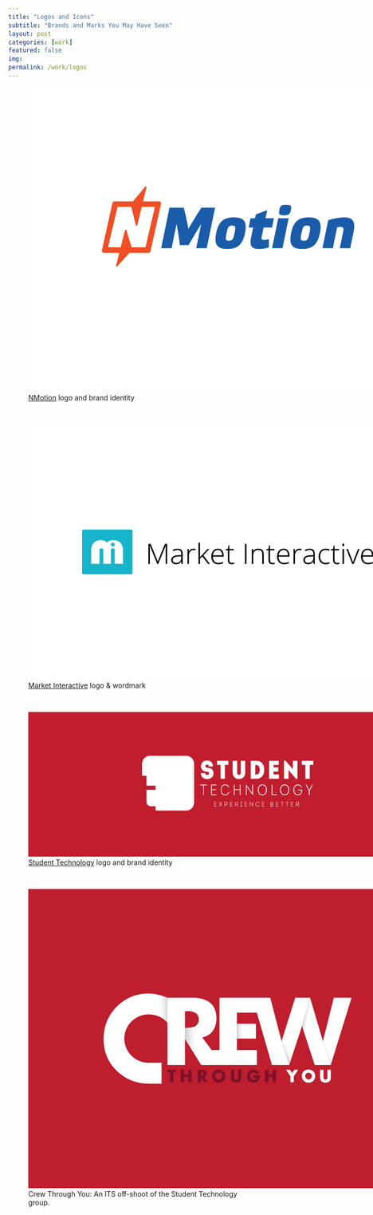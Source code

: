 ```yaml
---
title: "Logos and Icons"
subtitle: "Brands and Marks You May Have Seen"
layout: post
categories: [work]
featured: false
img: 
permalink: /work/logos
---
```




<figure>
  <img src="/img/work/NMotionlogo.png" alt="NMotion Logo" style="max-width: 800px;">
  <figcaption><a href="http://nmotion.co" target="_blank">NMotion</a> logo and brand identity</figcaption>
</figure>

<br>

<figure>
  <img src="/img/work/Market_blue.jpg" alt="Market Interactive" style="max-width: 800px;">
  <figcaption><a href="http://madebymarket.com" target="_blank">Market Interactive</a> logo & wordmark</figcaption>
</figure>

<!-- <br>

{Market Interactive print} -->

<br>

<figure>
  <img src="/img/work/ST.jpg" alt="Student Technology Logo" style="max-width: 800px;">
  <figcaption><a href="http://yourtech.unl.edu/" target="_blank">Student Technology</a> logo and brand identity</figcaption>
</figure>

<br>

<figure>
  <img src="/img/work/CREW_red.jpg" alt="Crew Through You" style="max-width: 800px;">
  <figcaption>Crew Through You: An ITS off-shoot of the Student Technology group.</figcaption>
</figure>

<br>

